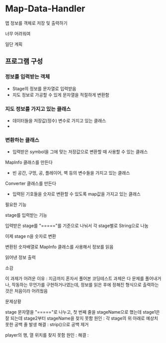 # Map-Data-Handler

맵 정보를 객체로 저장 및 출력하기

너무 어려워여


일단 계획

## 프로그램 구성

### 정보를 입력받는 객체
- Stage의 정보를 문자열로 입력받음
- 지도 정보로 가공할 수 있게 문자열을 적절하게 변환함

### 지도 정보를 가지고 있는 클래스
- 데이터들을 저장값(정수) 변수로 가지고 있는 클래스
- 

### 변환하는 클래스
- 입력받은 symbol을 그에 맞는 저장값으로 변환할 때 사용할 수 있는 클래스







MapInfo 클래스를 만든다
- 빈 공간, 구멍, 공, 플레이어, 벽 등의 변수들을 가지고 있는 클래스

Converter 클래스를 만든다
- 입력된 기호들을 숫자로 변환할 수 있도록 map값을 가지고 있는 클래스





필요한 기능

stage를 입력받는 기능

입력받은 stage를 "====="를 기준으로 나눠서 각 stage별로 String으로 나눔

이제 stage n을 숫자로 변환

변환된 숫자배열로 MapInfo 클래스를 사용해서 정보를 읽음

읽어낸 정보 출력



소감

이 과제가 어려운 이유 : 
지금까지 혼자서 풀어본 코딩테스트 과제은 다 문제를 풀어내거나, 작동하는 무언가를 구현하거나였는데,
정보를 읽은 후에 정해진 형식으로 출력하는 것은 처음이라 어려웠음


문제상황

stage 문자열을 "====="로 나누고, 첫 번째 줄을 stageName으로 했는데
stage1은 잘 되는데 stage2부터 stageName을 찾지 못함
원인 : 각 stage의 위 아래로 예상치 못한 공백 줄 발생
해결 : strip()으로 공백 제거

player의 행, 열 위치를 찾지 못함
원인 : 
해결 : 

